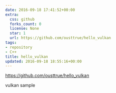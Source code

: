 ```yaml
---
date: 2016-09-18 17:41:52+00:00
extra:
  css: github
  forks_count: 0
  license: None
  star: 1
  url: https://github.com/ousttrue/hello_vulkan
tags:
- repository
- C++
title: hello_vulkan
updated: 2016-09-18 18:55:16+00:00
---
```


<https://github.com/ousttrue/hello_vulkan>

vulkan sample
